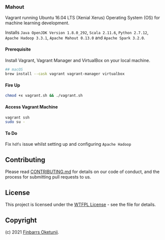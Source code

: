 ### Mahout

Vagrant running Ubuntu 16.04 LTS (Xenial Xerus) Operating System (OS) for machine learning development.

Installs `Java OpenJDK Version 1.8.0_292`, `Scala 2.11.6`, `Python 2.7.12`, `Apache Hadoop 3.3.1`, `Apache Mahout 0.13.0` and `Apache Spark 3.2.0`.


#### Prerequisite

Install Vagrant, Vagrant Manager and VirtualBox on your local machine.

```sh
## macOS
brew install --cask vagrant vagrant-manager virtualbox
```


#### Fire Up

```sh
chmod +x vagrant.sh && ./vagrant.sh
```


#### Access Vagrant Machine

```sh
vagrant ssh
sudo su -
```


#### To Do

Fix `hdfs` issue whilst setting up and configuring `Apache Hadoop`


## Contributing

Please read [CONTRIBUTING.md](https://gist.github.com/PurpleBooth/b24679402957c63ec426) for details on our code of conduct, and the process for submitting pull requests to us.


## License

This project is licensed under the [WTFPL License](LICENSE) - see the file for details.


## Copyright

(c) 2021 [Finbarrs Oketunji](https://finbarrs.eu).
